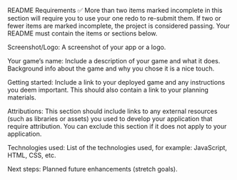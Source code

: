 README Requirements
✅ More than two items marked incomplete in this section will require you to use your one redo to re-submit them. If two or fewer items are marked incomplete, the project is considered passing. Your README must contain the items or sections below.

Screenshot/Logo: A screenshot of your app or a logo.

Your game’s name: Include a description of your game and what it does. Background info about the game and why you chose it is a nice touch.

Getting started: Include a link to your deployed game and any instructions you deem important. This should also contain a link to your planning materials.

Attributions: This section should include links to any external resources (such as libraries or assets) you used to develop your application that require attribution. You can exclude this section if it does not apply to your application.

Technologies used: List of the technologies used, for example: JavaScript, HTML, CSS, etc.

Next steps: Planned future enhancements (stretch goals).